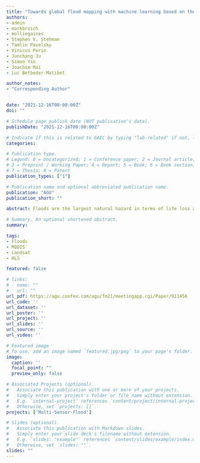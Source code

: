 ```yaml
---
title: "Towards global flood mapping with machine learning based on the Harmonized Landsat-Sentinel 2 data"
authors:
- admin
- markbroich
- molliegaines
- Stephen V. Stehman
- Tamlin Pavelsky
- Vinicus Perin
- Junchang Ju
- Simon Yin
- Joachim Mai
- Luc Betbeder-Matibet

author_notes:
- "Corresponding Author"


date: "2021-12-16T00:00:00Z"
doi: ""

# Schedule page publish date (NOT publication's date).
publishDate: "2021-12-16T00:00:00Z"

# Indicate if this is related to GAEC by typing "lab-related" if not, leave blank
categories:

# Publication type.
# Legend: 0 = Uncategorized; 1 = Conference paper; 2 = Journal article;
# 3 = Preprint / Working Paper; 4 = Report; 5 = Book; 6 = Book section;
# 7 = Thesis; 8 = Patent
publication_types: ["1"]

# Publication name and optional abbreviated publication name.
publication: "AGU"
publication_short: ""

abstract: Floods are the largest natural hazard in terms of life loss and economic damage, regardless of their cause. In the United States alone, floods cause billions of dollars in property damage, with an estimate exceeding $78 billion due to fluvial floods in any given year. Effective and immediate disaster response management can reduce the impact of floods but it requires near real-time information on flood occurrence. To best allocate limited resources and prioritize response actions during hazardous floods, emergency responders need near real-time information on flood-water extent, typically derived based on Earth Observation (EO) data. Satellite remote sensing offers the only means of monitoring and quantifying flooding extent dynamics and the availability of public domain, systematically acquired satellite data archives, together with improvements in algorithms and available computing power have led to huge leaps in the recent years in mapping surface water dynamics and flooding. A large proportion of the prior work has relied on optical data, including MODIS and Landsat thus trading high temporal resolution with daily maps in the case of MODIS or higher spatial resolution but coarser temporal resolution in the case of Landsat. However, the recent availability of NASA’s Harmonized Landsat/Sentinel-2 (HLS, https://hls.gsfc.nasa.gov/) Surface Reflectance Product, a seamless data set combining Landsat 8 and Sentinel 2 observations, is promising in detecting floods at Landsat resolution and 3-day interval. New work in a dryland basin that experiences ephemeral floods showed that large short-lived flooding events were detected only by HLS (the combined dataset) but have been entirely missed by Landsat 8. Here we picked major flood events globally labeled with collocated Harmonized-Sentinel-2 data and applied machine learning models for flood detection. The most important features for flood detection included the SWIR bands, the automated water extraction indices, and vegetation indices. Future work will integrate Sentinel 1 radar data collocated to the Harmonized-Sentinel-2 data for improved detection of floods during cloudy conditions. This work also highlights the importance of existing harmonized data products such as HLS.

# Summary. An optional shortened abstract.
summary: 

tags:
- Floods
- MODIS
- Landsat
- HLS

featured: false

# links:
# - name: ""
#   url: ""
url_pdf: https://agu.confex.com/agu/fm21/meetingapp.cgi/Paper/911456
url_code: ''
url_dataset: ''
url_poster: ''
url_project: ''
url_slides: ''
url_source: ''
url_video: ''

# Featured image
# To use, add an image named `featured.jpg/png` to your page's folder. 
image:
  caption: ''
  focal_point: ""
  preview_only: false

# Associated Projects (optional).
#   Associate this publication with one or more of your projects.
#   Simply enter your project's folder or file name without extension.
#   E.g. `internal-project` references `content/project/internal-project/index.md`.
#   Otherwise, set `projects: []`.
projects: ['Multi-Sensor-Flood']

# Slides (optional).
#   Associate this publication with Markdown slides.
#   Simply enter your slide deck's filename without extension.
#   E.g. `slides: "example"` references `content/slides/example/index.md`.
#   Otherwise, set `slides: ""`.
slides: ""
---
```



